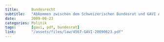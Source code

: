 ```yaml
---
title:      Bundesrecht
subtitle:   "Abkommen zwischen dem Schweizerischen Bundesrat und GAVI Alliance (Global Alliance for Vaccines and Immunization) zur Regelung des rechtlichen Statuts von GAVI Alliance in der Schweiz"
date:       2009-06-23
categories: Politik
tags:       [gavi, pdf, bundesrat]
link:       "/assets/files/law/4567-GAVI-20090623.pdf"
---
```

